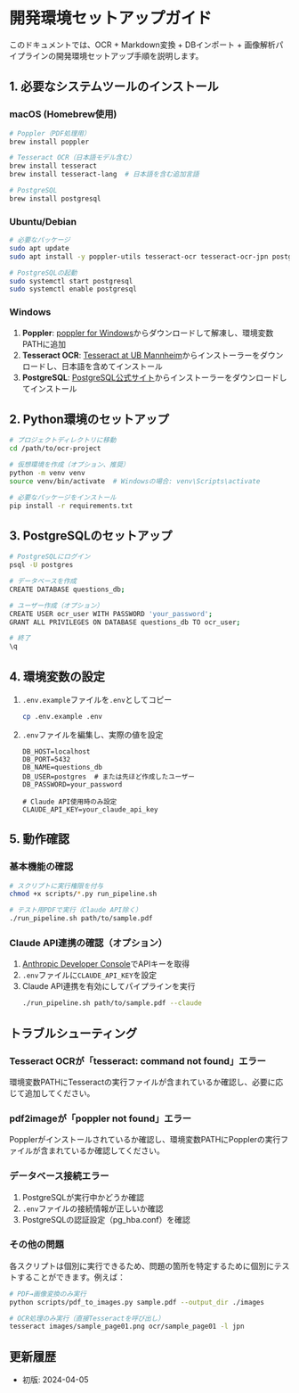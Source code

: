 # 開発環境セットアップガイド

このドキュメントでは、OCR + Markdown変換 + DBインポート + 画像解析パイプラインの開発環境セットアップ手順を説明します。

## 1. 必要なシステムツールのインストール

### macOS (Homebrew使用)

```bash
# Poppler（PDF処理用）
brew install poppler

# Tesseract OCR（日本語モデル含む）
brew install tesseract
brew install tesseract-lang  # 日本語を含む追加言語

# PostgreSQL
brew install postgresql
```

### Ubuntu/Debian

```bash
# 必要なパッケージ
sudo apt update
sudo apt install -y poppler-utils tesseract-ocr tesseract-ocr-jpn postgresql postgresql-contrib

# PostgreSQLの起動
sudo systemctl start postgresql
sudo systemctl enable postgresql
```

### Windows

1. **Poppler**: [poppler for Windows](https://github.com/oschwartz10612/poppler-windows/releases/)からダウンロードして解凍し、環境変数PATHに追加
2. **Tesseract OCR**: [Tesseract at UB Mannheim](https://github.com/UB-Mannheim/tesseract/wiki)からインストーラーをダウンロードし、日本語を含めてインストール
3. **PostgreSQL**: [PostgreSQL公式サイト](https://www.postgresql.org/download/windows/)からインストーラーをダウンロードしてインストール

## 2. Python環境のセットアップ

```bash
# プロジェクトディレクトリに移動
cd /path/to/ocr-project

# 仮想環境を作成（オプション、推奨）
python -m venv venv
source venv/bin/activate  # Windowsの場合: venv\Scripts\activate

# 必要なパッケージをインストール
pip install -r requirements.txt
```

## 3. PostgreSQLのセットアップ

```bash
# PostgreSQLにログイン
psql -U postgres

# データベースを作成
CREATE DATABASE questions_db;

# ユーザー作成（オプション）
CREATE USER ocr_user WITH PASSWORD 'your_password';
GRANT ALL PRIVILEGES ON DATABASE questions_db TO ocr_user;

# 終了
\q
```

## 4. 環境変数の設定

1. `.env.example`ファイルを`.env`としてコピー
   ```bash
   cp .env.example .env
   ```

2. `.env`ファイルを編集し、実際の値を設定
   ```
   DB_HOST=localhost
   DB_PORT=5432
   DB_NAME=questions_db
   DB_USER=postgres  # または先ほど作成したユーザー
   DB_PASSWORD=your_password
   
   # Claude API使用時のみ設定
   CLAUDE_API_KEY=your_claude_api_key
   ```

## 5. 動作確認

### 基本機能の確認

```bash
# スクリプトに実行権限を付与
chmod +x scripts/*.py run_pipeline.sh

# テスト用PDFで実行（Claude API除く）
./run_pipeline.sh path/to/sample.pdf
```

### Claude API連携の確認（オプション）

1. [Anthropic Developer Console](https://console.anthropic.com/)でAPIキーを取得
2. `.env`ファイルに`CLAUDE_API_KEY`を設定
3. Claude API連携を有効にしてパイプラインを実行
   ```bash
   ./run_pipeline.sh path/to/sample.pdf --claude
   ```

## トラブルシューティング

### Tesseract OCRが「tesseract: command not found」エラー

環境変数PATHにTesseractの実行ファイルが含まれているか確認し、必要に応じて追加してください。

### pdf2imageが「poppler not found」エラー

Popplerがインストールされているか確認し、環境変数PATHにPopplerの実行ファイルが含まれているか確認してください。

### データベース接続エラー

1. PostgreSQLが実行中かどうか確認
2. `.env`ファイルの接続情報が正しいか確認
3. PostgreSQLの認証設定（pg_hba.conf）を確認

### その他の問題

各スクリプトは個別に実行できるため、問題の箇所を特定するために個別にテストすることができます。例えば：

```bash
# PDF→画像変換のみ実行
python scripts/pdf_to_images.py sample.pdf --output_dir ./images

# OCR処理のみ実行（直接Tesseractを呼び出し）
tesseract images/sample_page01.png ocr/sample_page01 -l jpn
```

## 更新履歴

- 初版: 2024-04-05 